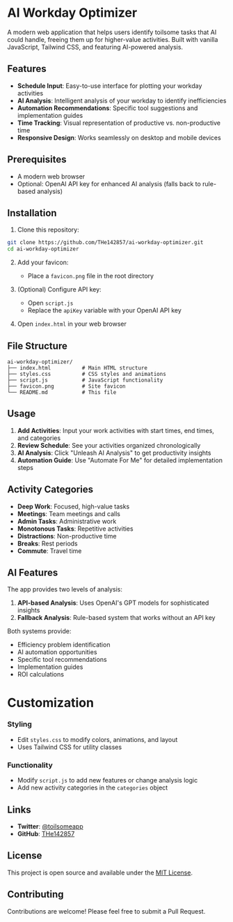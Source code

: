 # AI Workday Optimizer

A modern web application that helps users identify toilsome tasks that AI could handle, freeing them up for higher-value activities. Built with vanilla JavaScript, Tailwind CSS, and featuring AI-powered analysis.

##  Features

- **Schedule Input**: Easy-to-use interface for plotting your workday activities
- **AI Analysis**: Intelligent analysis of your workday to identify inefficiencies
- **Automation Recommendations**: Specific tool suggestions and implementation guides
- **Time Tracking**: Visual representation of productive vs. non-productive time
- **Responsive Design**: Works seamlessly on desktop and mobile devices

##  Prerequisites

- A modern web browser
- Optional: OpenAI API key for enhanced AI analysis (falls back to rule-based analysis)

##  Installation

1. Clone this repository:
```bash
git clone https://github.com/THe142857/ai-workday-optimizer.git
cd ai-workday-optimizer
```

2. Add your favicon:
   - Place a `favicon.png` file in the root directory

3. (Optional) Configure API key:
   - Open `script.js`
   - Replace the `apiKey` variable with your OpenAI API key

4. Open `index.html` in your web browser
   
##  File Structure

```
ai-workday-optimizer/
├── index.html          # Main HTML structure
├── styles.css          # CSS styles and animations
├── script.js           # JavaScript functionality
├── favicon.png         # Site favicon
└── README.md           # This file
```

##  Usage

1. **Add Activities**: Input your work activities with start times, end times, and categories
2. **Review Schedule**: See your activities organized chronologically
3. **AI Analysis**: Click "Unleash AI Analysis" to get productivity insights
4. **Automation Guide**: Use "Automate For Me" for detailed implementation steps

##  Activity Categories

- **Deep Work**: Focused, high-value tasks
- **Meetings**: Team meetings and calls
- **Admin Tasks**: Administrative work
- **Monotonous Tasks**: Repetitive activities
- **Distractions**: Non-productive time
- **Breaks**: Rest periods
- **Commute**: Travel time

##  AI Features

The app provides two levels of analysis:

1. **API-based Analysis**: Uses OpenAI's GPT models for sophisticated insights
2. **Fallback Analysis**: Rule-based system that works without an API key

Both systems provide:
- Efficiency problem identification
- AI automation opportunities
- Specific tool recommendations
- Implementation guides
- ROI calculations

 # Customization

### Styling
- Edit `styles.css` to modify colors, animations, and layout
- Uses Tailwind CSS for utility classes

### Functionality
- Modify `script.js` to add new features or change analysis logic
- Add new activity categories in the `categories` object

##  Links

- **Twitter**: [@toilsomeapp](https://x.com/toilsomeapp)
- **GitHub**: [THe142857](https://github.com/THe142857)

##  License

This project is open source and available under the [MIT License](LICENSE).

## Contributing

Contributions are welcome! Please feel free to submit a Pull Request.
